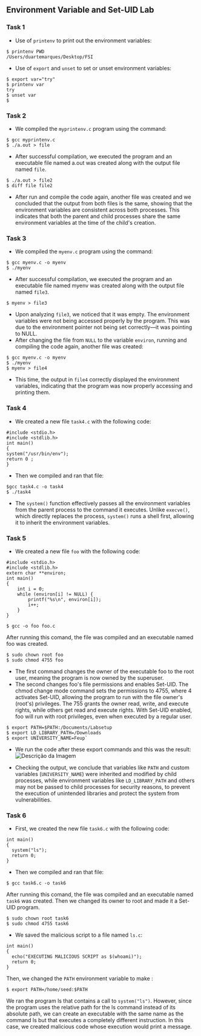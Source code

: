## Environment Variable and Set-UID Lab

###  Task 1

- Use of ```printenv``` to print out the environment variables:
 ```
$ printenv PWD
/Users/duartemarques/Desktop/FSI
 ```

- Use of ```export``` and ```unset``` to set or unset environment variables:
 ```
$ export var="try"
$ printenv var
try
$ unset var
$ 
```

###  Task 2

- We compiled the ```myprintenv.c``` program using the command:
```
$ gcc myprintenv.c
$ ./a.out > file
```
- After successful compilation, we executed the program and an executable file named a.out was created along with the output file named ```file```.
```
$ ./a.out > file2
$ diff file file2
```
- After run and compile the code again, another file was created and we concluded that the output from both files is the same, showing that the environment variables are consistent across both processes. This indicates that both the parent and child processes share the same environment variables at the time of the child's creation.

###  Task 3
- We compiled the ```myenv.c``` program using the command:
```
$ gcc myenv.c -o myenv
$ ./myenv
```
- After successful compilation, we executed the program and an executable file named myenv was created along with the output file named ```file3```.
```
$ myenv > file3
```
- Upon analyzing ```file3```, we noticed that it was empty. The environment variables were not being accessed properly by the program. This was due to the environment pointer not being set correctly—it was pointing to NULL.
- After changing the file from ```NULL``` to the variable ```environ```, running and compiling the code again, another file was created:
```
$ gcc myenv.c -o myenv
$ ./myenv
$ myenv > file4
```
- This time, the output in ```file4``` correctly displayed the environment variables, indicating that the program was now properly accessing and printing them.

### Task 4
- We created a new file ```task4.c``` with the following code:
```
#include <stdio.h>
#include <stdlib.h>
int main()
{
system("/usr/bin/env");
return 0 ;
}
```
- Then we compiled and ran that file:
```
$gcc task4.c -o task4
$ ./task4
```
- The ```system()``` function effectively passes all the environment variables from the parent process to the command it executes. Unlike ```execve()```, which directly replaces the process, ```system()``` runs a shell first, allowing it to inherit the environment variables.

### Task 5
- We created a new file ```foo``` with the following code:
```
#include <stdio.h>
#include <stdlib.h>
extern char **environ;
int main()
{
    int i = 0;
    while (environ[i] != NULL) {
        printf("%s\n", environ[i]);
        i++;
    }
}
```

```
$ gcc -o foo foo.c
```
After running this comand, the file was compiled and an executable named foo was created.

```
$ sudo chown root foo
$ sudo chmod 4755 foo
```
- The first command changes the owner of the executable foo to the root user, meaning the program is now owned by the superuser.
- The second changes foo's file permissions and enables Set-UID. The chmod change mode command  sets the permissions to 4755, where 4 activates Set-UID, allowing the program to run with the file owner's (root's) privileges. The 755 grants the owner read, write, and execute rights, while others get read and execute rights. With Set-UID enabled, foo will run with root privileges, even when executed by a regular user.

```
$ export PATH=$PATH:/Documents/Labsetup
$ export LD_LIBRARY_PATH=/Downloads
$ export UNIVERSITY_NAME=Feup`
```

- We run the code after these export commands and this was the result:
![Descrição da Imagem](https://git.fe.up.pt/fsi/fsi2425/logs/l05g06/-/raw/main/Images/Task5.jpeg)

- Checking the output, we conclude that variables like ```PATH``` and custom variables (```UNIVERSITY_NAME```) were inherited and modified by child processes, while environment variables like ```LD_LIBRARY_PATH``` and others may not be passed to child processes for security reasons, to prevent the execution of unintended libraries and protect the system from vulnerabilities.



### Task 6

- First, we created the new file ```task6.c``` with the following code:
```
int main()
{
  system("ls");
  return 0;
}
```
- Then we compiled and ran that file:
```
$ gcc task6.c -o task6
```
After running this comand, the file was compiled and an executable named ```task6``` was created. Then we changed its owner to root and made it a Set-UID program.
```
$ sudo chown root task6
$ sudo chmod 4755 task6
```
- We saved the malicious script to a file named ```ls.c```:
```
int main()
{
  echo("EXECUTING MALICIOUS SCRIPT as $(whoami)");
  return 0;
}
```
Then, we changed the ```PATH``` environment variable to make :
```
$ export PATH=/home/seed:$PATH
```
We ran the program ls that contains a call to ```system("ls")```. 
However, since the program uses the relative path for the ls command instead of its absolute path, we can create an executable with the same name as the command ls but that executes a completely different instruction.
In this case, we created malicious code whose execution would print a message.





